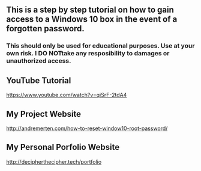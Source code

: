 ## This is a step by step tutorial on how to gain access to a Windows 10 box in the event of a forgotten password.
### This should only be used for educational purposes. Use at your own risk. I DO NOTtake any resposibility to damages or unauthorized access.


## YouTube Tutorial
https://www.youtube.com/watch?v=qiSrF-2tdA4

## My Project Website
http://andremerten.com/how-to-reset-window10-root-password/

## My Personal Porfolio Website
http://decipherthecipher.tech/portfolio
